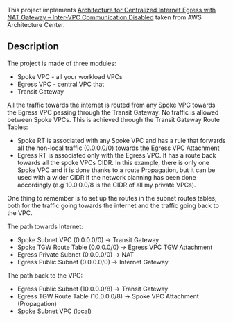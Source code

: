 This project implements [Architecture for Centralized Internet Egress with NAT Gateway – Inter-VPC Communication Disabled](https://aws.amazon.com/architecture/?cards-all.sort-by=item.additionalFields.sortDate&cards-all.sort-order=desc&awsf.content-type=*all&awsf.methodology=*all&awsf.tech-category=*all&awsf.industries=*all&cards-all.q=egress&cards-all.q_operator=AND&awsm.page-cards-all=1) taken from AWS Architecture Center.

## Description

The project is made of three modules:
* Spoke VPC - all your workload VPCs
* Egress VPC - central VPC that 
* Transit Gateway

All the traffic towards the internet is routed from any Spoke VPC towards the Egress VPC passing through the Transit Gateway. No traffic is allowed between Spoke VPCs. This is achieved through the Transit Gateway Route Tables:
* Spoke RT is associated with any Spoke VPC and has a rule that forwards all the non-local traffic (0.0.0.0/0) towards the Egress VPC Attachment
* Egress RT is associated only with the Egress VPC. It has a route back towards all the spoke VPCs CIDR. In this example, there is only one Spoke VPC and it is done thanks to a route Propagation, but it can be used with a wider CIDR if the network planning has been done accordingly (e.g 10.0.0.0/8 is the CIDR of all my private VPCs).

One thing to remember is to set up the routes in the subnet routes tables, both for the traffic going towards the internet and the traffic going back to the VPC.


The path towards Internet:
* Spoke Subnet VPC (0.0.0.0/0) -> Transit Gateway
* Spoke TGW Route Table  (0.0.0.0/0) ->  Egress VPC TGW Attachment
* Egress Private Subnet (0.0.0.0/0) -> NAT
* Egress Public Subnet (0.0.0.0/0) -> Internet Gateway

The path back to the VPC:
* Egress Public Subnet (10.0.0.0/8) -> Transit Gateway
* Egress TGW Route Table (10.0.0.0/8) -> Spoke VPC Attachment (Propagation)
* Spoke Subnet VPC (local)
